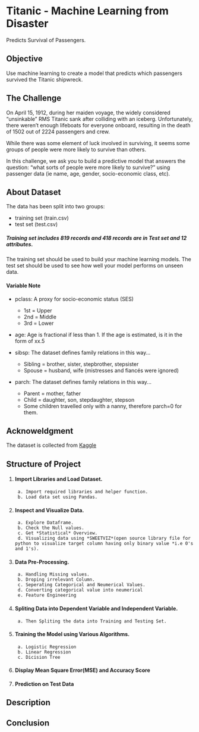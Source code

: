 # Titanic - Machine Learning from Disaster
Predicts Survival of Passengers.

## Objective
Use machine learning to create a model that predicts which passengers survived the Titanic shipwreck.

## The Challenge
On April 15, 1912, during her maiden voyage, the widely considered “unsinkable” RMS Titanic sank after colliding with an iceberg. Unfortunately, there weren’t enough lifeboats for everyone onboard, resulting in the death of 1502 out of 2224 passengers and crew.

While there was some element of luck involved in surviving, it seems some groups of people were more likely to survive than others.

In this challenge, we ask you to build a predictive model that answers the question: “what sorts of people were more likely to survive?” using passenger data (ie name, age, gender, socio-economic class, etc).

## About Dataset
The data has been split into two groups:
* training set (train.csv)
* test set (test.csv)
##### Training set includes 819 records and 418 records are in Test set and 12 attributes.

The training set should be used to build your machine learning models. The test set should be used to see how well your model performs on unseen data.
#### Variable Note
* pclass: A proxy for socio-economic status (SES)
  * 1st = Upper
  * 2nd = Middle
  * 3rd = Lower

* age: Age is fractional if less than 1. If the age is estimated, is it in the form of xx.5

* sibsp: The dataset defines family relations in this way...
  * Sibling = brother, sister, stepbrother, stepsister
  * Spouse = husband, wife (mistresses and fiancés were ignored)

* parch: The dataset defines family relations in this way...
  * Parent = mother, father
  * Child = daughter, son, stepdaughter, stepson
  * Some children travelled only with a nanny, therefore parch=0 for them.

## Acknoweldgment
The dataset is collected from <a href="https://www.kaggle.com/c/titanic/data">Kaggle</a>


## Structure of Project
1. #### Import Libraries and Load Dataset.        
        a. Import required libraries and helper function.
        b. Load data set using Pandas.

2. #### Inspect and Visualize Data.
        a. Explore Dataframe.
        b. Check the Null values.
        c. Get *Statistical* Overview.
        d. Visualizing data using *SWEETVIZ*(open source library file for python to visualize target column having only binary value *i.e 0's and 1's).

3. #### Data Pre-Processing.
        a. Handling Missing values.
        b. Droping irrelevant Column.
        c. Seperating Categorical and Neumerical Values.
        d. Converting categorical value into neumerical
        e. Feature Engineering

4. #### Spliting Data into Dependent Variable and Independent Variable.
        a. Then Spliting the data into Training and Testing Set.

5. #### Training the Model using Various Algorithms.
        a. Logistic Regression
        b. Linear Regression
        c. Dicision Tree

6. #### Display Mean Square Error(MSE) and Accuracy Score

7. #### Prediction on Test Data

## Description


## Conclusion

